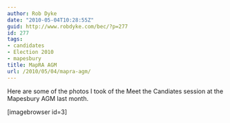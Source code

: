 ```yaml
---
author: Rob Dyke
date: "2010-05-04T10:28:55Z"
guid: http://www.robdyke.com/bec/?p=277
id: 277
tags:
- candidates
- Election 2010
- mapesbury
title: MapRA AGM
url: /2010/05/04/mapra-agm/
---
```

Here are some of the photos I took of the Meet the Candiates session at the Mapesbury AGM last month.

[imagebrowser id=3]